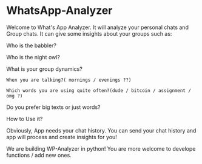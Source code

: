 # WhatsApp-Analyzer

Welcome to What's App Analyzer. It will analyze your personal chats and Group chats.
It can give some insights about your groups such as:

  Who is the babbler?
  
  Who is the night owl?
  
  What is your group dynamics?
  
    When you are talking?( mornings / evenings ??)
    
    Which words you are using quite often?(dude / bitcoin / assignment / omg ?)
    
  Do you prefer big texts or just words?
  
  
How to Use it?

Obviously, App needs your chat history. You can send your chat history and app will process and create insights for you!

  
We are building WP-Analyzer in python! You are more welcome to develope functions / add new ones. 
  
